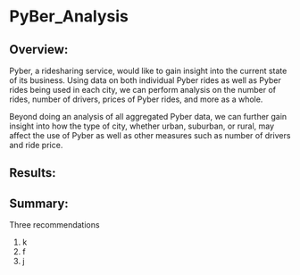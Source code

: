 # PyBer_Analysis

## Overview:
Pyber, a ridesharing service, would like to gain insight into the current state of its business. Using data on both individual Pyber rides as well as Pyber rides being used in each city, we can perform analysis on the number of rides, number of drivers, prices of Pyber rides, and more as a whole. 

Beyond doing an analysis of all aggregated Pyber data, we can further gain insight into how the type of city, whether urban, suburban, or rural, may affect the use of Pyber as well as other measures such as number of drivers and ride price.

## Results: 

## Summary: 
Three recommendations
1. k
2. f
3. j 
